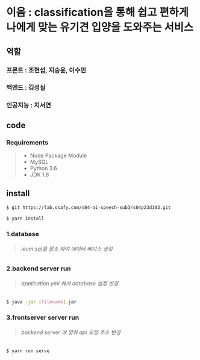 # 이음 : classification을 통해 쉽고 편하게 나에게 맞는 유기견 입양을 도와주는 서비스 
## 역할 
### 프론트 : 조현섭, 지승윤, 이수민
### 백엔드 : 김성실
### 인공지능 : 지서연

## code 
### Requirements
> * Node Package Module
> * MySQL
> * Python 3.6
> * JDK 1.8

## install

```bash
$ git https://lab.ssafy.com/s04-ai-speech-sub3/s04p23d103.git
```

```bash
$ yarn install
```

### 1.database

> ###### ieum.sql을 참조 하여 데이터 베이스 생성 
 
### 2.backend server run
> ###### application.yml 에서 database 설정 변경
```bash
$ java -jar [filename].jar
```
### 3.frontserver server run
> ###### backend server 에 맞춰 api 요청 주소 변경

```bash
$ yarn run serve
```

